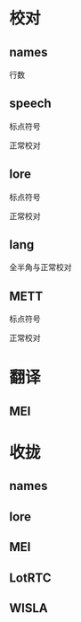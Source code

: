 # 校对
## names
行数
## speech
标点符号

正常校对
## lore
标点符号

正常校对
## lang
全半角与正常校对
## METT
标点符号

正常校对
# 翻译
## MEI
# 收拢
## names
## lore
## MEI
## LotRTC
## WISLA
